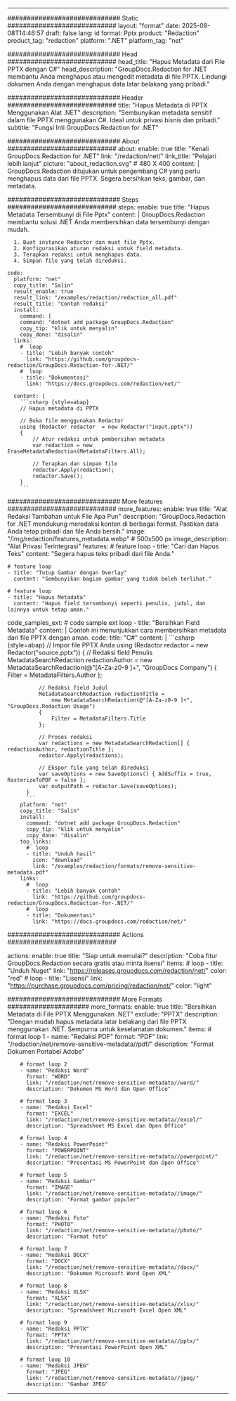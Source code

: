 
---
############################# Static ############################
layout: "format"
date:  2025-08-08T14:46:57
draft: false
lang: id
format: Pptx
product: "Redaction"
product_tag: "redaction"
platform: ".NET"
platform_tag: "net"

############################# Head ############################
head_title: "Hapus Metadata dari File PPTX dengan C#"
head_description: "GroupDocs.Redaction for .NET membantu Anda menghapus atau mengedit metadata di file PPTX. Lindungi dokumen Anda dengan menghapus data latar belakang yang pribadi."

############################# Header ############################
title: "Hapus Metadata di PPTX Menggunakan Alat .NET" 
description: "Sembunyikan metadata sensitif dalam file PPTX menggunakan C#. Ideal untuk privasi bisnis dan pribadi."
subtitle: "Fungsi Inti GroupDocs.Redaction for .NET" 

############################# About ############################
about:
    enable: true
    title: "Kenali GroupDocs.Redaction for .NET"
    link: "/redaction/net/"
    link_title: "Pelajari lebih lanjut"
    picture: "about_redaction.svg" # 480 X 400
    content: |
       GroupDocs.Redaction ditujukan untuk pengembang C# yang perlu menghapus data dari file PPTX. Segera bersihkan teks, gambar, dan metadata.

############################# Steps ############################
steps:
    enable: true
    title: "Hapus Metadata Tersembunyi di File Pptx"
    content: |
      GroupDocs.Redaction membantu solusi .NET Anda membersihkan data tersembunyi dengan mudah.
      
      1. Buat instance Redactor dan muat file Pptx.
      2. Konfigurasikan aturan redaksi untuk field metadata.
      3. Terapkan redaksi untuk menghapus data.
      4. Simpan file yang telah direduksi.
   
    code:
      platform: "net"
      copy_title: "Salin"
      result_enable: true
      result_link: "/examples/redaction/redaction_all.pdf"
      result_title: "Contoh redaksi"
      install:
        command: |
        command: "dotnet add package GroupDocs.Redaction"
        copy_tip: "klik untuk menyalin"
        copy_done: "disalin"
      links:
        #  loop
        - title: "Lebih banyak contoh"
          link: "https://github.com/groupdocs-redaction/GroupDocs.Redaction-for-.NET/"
        #  loop
        - title: "Dokumentasi"
          link: "https://docs.groupdocs.com/redaction/net/"
          
      content: |
        ```csharp {style=abap}
        // Hapus metadata di PPTX

        // Buka file menggunakan Redactor
        using (Redactor redactor  = new Redactor("input.pptx"))
        {
            // Atur redaksi untuk pembersihan metadata
            var redaction = new EraseMetadataRedaction(MetadataFilters.All);
            
            // Terapkan dan simpan file
            redactor.Apply(redaction);
            redactor.Save();
        }
        ```            


############################# More features ############################
more_features:
  enable: true
  title: "Alat Redaksi Tambahan untuk File Apa Pun"
  description: "GroupDocs.Redaction for .NET mendukung meredaksi konten di berbagai format. Pastikan data Anda tetap pribadi dan file Anda bersih."
  image: "/img/redaction/features_metadata.webp" # 500x500 px
  image_description: "Alat Privasi Terintegrasi"
  features:
    # feature loop
    - title: "Cari dan Hapus Teks"
      content: "Segera hapus teks pribadi dari file Anda."

    # feature loop
    - title: "Tutup Gambar dengan Overlay"
      content: "Sembunyikan bagian gambar yang tidak boleh terlihat."

    # feature loop
    - title: "Hapus Metadata"
      content: "Hapus field tersembunyi seperti penulis, judul, dan lainnya untuk tetap aman."
      
  code_samples_ext:
    # code sample ext loop
    - title: "Bersihkan Field Metadata"
      content: |
        Contoh ini menunjukkan cara membersihkan metadata dari file PPTX dengan aman.
      code:
        title: "C#"
        content: |
          ```csharp {style=abap}
          //  Impor file PPTX Anda
          using (Redactor redactor  = new Redactor("source.pptx"))
          {
              // Redaksi field Penulis
              MetadataSearchRedaction redactionAuthor = 
                  new MetadataSearchRedaction(@"[A-Za-z0-9 ]+", "GroupDocs Company")
              {
                  Filter = MetadataFilters.Author
              };

              // Redaksi field Judul
              MetadataSearchRedaction redactionTitle = 
                  new MetadataSearchRedaction(@"[A-Za-z0-9 ]+", "GroupDocs.Redaction Usage")
              {
                  Filter = MetadataFilters.Title
              };

              // Proses redaksi
              var redactions = new MetadataSearchRedaction[] { redactionAuthor, redactionTitle };
              redactor.Apply(redactions);

              // Ekspor file yang telah direduksi
              var saveOptions = new SaveOptions() { AddSuffix = true, RasterizeToPDF = false };
              var outputPath = redactor.Save(saveOptions);
          }
          ```
        platform: "net"
        copy_title: "Salin"
        install:
          command: "dotnet add package GroupDocs.Redaction"
          copy_tip: "klik untuk menyalin"
          copy_done: "disalin"
        top_links:
          #  loop
          - title: "Unduh hasil"
            icon: "download"
            link: "/examples/redaction/formats/remove-sensitive-metadata.pdf"
        links:
          #  loop
          - title: "Lebih banyak contoh"
            link: "https://github.com/groupdocs-redaction/GroupDocs.Redaction-for-.NET/"
          #  loop
          - title: "Dokumentasi"
            link: "https://docs.groupdocs.com/redaction/net/"


############################# Actions ############################

actions:
  enable: true
  title: "Siap untuk memulai?"
  description: "Coba fitur GroupDocs.Redaction secara gratis atau minta lisensi"
  items:
    #  loop
    - title: "Unduh Nuget"
      link: "https://releases.groupdocs.com/redaction/net/"
      color: "red"
        #  loop
    - title: "Lisensi"
      link: "https://purchase.groupdocs.com/pricing/redaction/net/"
      color: "light"


############################# More Formats #####################
more_formats:
    enable: true
    title: "Bersihkan Metadata di File PPTX Menggunakan .NET"
    exclude: "PPTX"
    description: "Dengan mudah hapus metadata latar belakang dari file PPTX menggunakan .NET. Sempurna untuk keselamatan dokumen."
    items: 
        # format loop 1
        - name: "Redaksi PDF"
          format: "PDF"
          link: "/redaction/net/remove-sensitive-metadata//pdf/"
          description: "Format Dokumen Portabel Adobe"

        # format loop 2
        - name: "Redaksi Word"
          format: "WORD"
          link: "/redaction/net/remove-sensitive-metadata//word/"
          description: "Dokumen MS Word dan Open Office"
          
        # format loop 3
        - name: "Redaksi Excel"
          format: "EXCEL"
          link: "/redaction/net/remove-sensitive-metadata//excel/"
          description: "Spreadsheet MS Excel dan Open Office"

        # format loop 4
        - name: "Redaksi PowerPoint"
          format: "POWERPOINT"
          link: "/redaction/net/remove-sensitive-metadata//powerpoint/"
          description: "Presentasi MS PowerPoint dan Open Office"

        # format loop 5
        - name: "Redaksi Gambar"
          format: "IMAGE"
          link: "/redaction/net/remove-sensitive-metadata//image/"
          description: "Format gambar populer"

        # format loop 6
        - name: "Redaksi Foto"
          format: "PHOTO"
          link: "/redaction/net/remove-sensitive-metadata//photo/"
          description: "Format foto"

        # format loop 7
        - name: "Redaksi DOCX"
          format: "DOCX"
          link: "/redaction/net/remove-sensitive-metadata//docx/"
          description: "Dokumen Microsoft Word Open XML"
          
        # format loop 8
        - name: "Redaksi XLSX"
          format: "XLSX"
          link: "/redaction/net/remove-sensitive-metadata//xlsx/"
          description: "Spreadsheet Microsoft Excel Open XML"
          
        # format loop 9
        - name: "Redaksi PPTX"
          format: "PPTX"
          link: "/redaction/net/remove-sensitive-metadata//pptx/"
          description: "Presentasi PowerPoint Open XML"

        # format loop 10
        - name: "Redaksi JPEG"
          format: "JPEG"
          link: "/redaction/net/remove-sensitive-metadata//jpeg/"
          description: "Gambar JPEG"


---